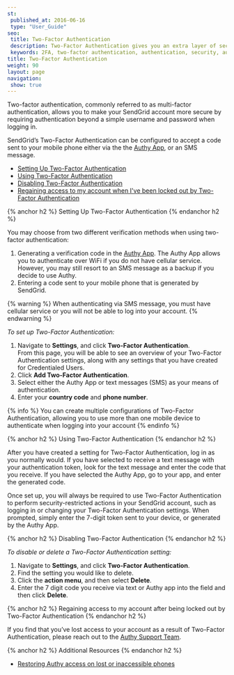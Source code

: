 ```yaml
---
st:
 published_at: 2016-06-16
 type: "User_Guide"
seo:
 title: Two-Factor Authentication
 description: Two-Factor Authentication gives you an extra layer of security to protect your SendGrid account.
 keywords: 2FA, two-factor authentication, authentication, security, authy
title: Two-Factor Authentication
weight: 90
layout: page
navigation:
 show: true
---
```


Two-factor authentication, commonly referred to as multi-factor authentication, allows you to make your SendGrid account more secure by requiring authentication beyond a simple username and password when logging in.

SendGrid’s Two-Factor Authentication can be configured to accept a code sent to your mobile phone either via the the [Authy App](https://www.authy.com/app/mobile/), or an SMS message.

* [Setting Up Two-Factor Authentication](#-Setting-Up-Two-Factor-Authentication)
* [Using Two-Factor Authentication](#-Using-Two-Factor-Authentication)
* [Disabling Two-Factor Authentication](#-Disabling-Two-Factor-Authentication)
* [Regaining access to my account when I've been locked out by Two-Factor Authentication](#-Regaining-access-to-my-account-when-I--ve-been-locked-out-by-Two-Factor-Authentication)

{% anchor h2 %}
Setting Up Two-Factor Authentication
{% endanchor h2 %}

You may choose from two different verification methods when using two-factor authentication:

1. Generating a verification code in the [Authy App](https://www.authy.com/app/mobile/).
   The Authy App allows you to authenticate over WiFi if you do not have cellular service. However, you may still resort to an SMS message as a       backup if you decide to use Authy.
1. Entering a code sent to your mobile phone that is generated by SendGrid.

{% warning %}
When authenticating via SMS message, you must have cellular service or you will not be able to log into your account.
{% endwarning %}

*To set up Two-Factor Authentication:*

1. Navigate to **Settings**, and click **Two-Factor Authentication**. 
 <br>From this page, you will be able to see an overview of your Two-Factor Authentication settings, along with any settings that you have created for Credentialed Users.
1. Click **Add Two-Factor Authentication**.
1. Select either the Authy App or text messages (SMS) as your means of authentication.
1. Enter your **country code** and **phone number**.

{% info %}
You can create multiple configurations of Two-Factor Authentication, allowing you to use more than one mobile device to authenticate when logging into your account
{% endinfo %}

{% anchor h2 %}
Using Two-Factor Authentication
{% endanchor h2 %}

After you have created a setting for Two-Factor Authentication, log in as you normally would. If you have selected to receive a text message with your authentication token, look for the text message and enter the code that you receive. If you have selected the Authy App, go to your app, and enter the generated code.

Once set up, you will always be required to use Two-Factor Authentication to perform security-restricted actions in your SendGrid account, such as logging in or changing your Two-Factor Authentication settings. When prompted, simply enter the 7-digit token sent to your device, or generated by the Authy App.

{% anchor h2 %}
Disabling Two-Factor Authentication
{% endanchor h2 %}

*To disable or delete a Two-Factor Authentication setting:*

1. Navigate to **Settings**, and click **Two-Factor Authentication**.
1. Find the setting you would like to delete. 
1. Click the **action menu**, and then select **Delete**.
1. Enter the 7 digit code you receive via text or Authy app into the field and then click **Delete**. 

{% anchor h2 %}
Regaining access to my account after being locked out by Two-Factor Authentication
{% endanchor h2 %}

If you find that you’ve lost access to your account as a result of Two-Factor Authentication, please reach out to the [Authy Support Team](https://support.authy.com/hc/en-us).

{% anchor h2 %}
Additional Resources
{% endanchor h2 %}

* [Restoring Authy access on lost or inaccessible phones](https://support.authy.com/hc/en-us/articles/115012672088-Restoring-Authy-access-on-lost-or-inaccessible-phones)
